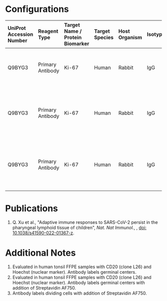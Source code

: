 # Configurations

| UniProt Accession Number   | Reagent Type     | Target Name / Protein Biomarker   | Target Species   | Host Organism   | Isotype   | Clonality   | Vendor            | Catalog Number   | Conjugate   | RRID       | Availability   | Method                 | Tissue Preservation   | Target Tissue   | Tissue State   | Detergent         | Antigen Retrieval Conditions                                                               | Dye Inactivation Conditions   | Recommend   | Agree                                    | Disagree   | Contributor         | Notes       |
|:---------------------------|:-----------------|:----------------------------------|:-----------------|:----------------|:----------|:------------|:------------------|:-----------------|:------------|:-----------|:---------------|:-----------------------|:----------------------|:----------------|:---------------|:------------------|:-------------------------------------------------------------------------------------------|:------------------------------|:------------|:-----------------------------------------|:-----------|:--------------------|:------------|
| Q9BYG3                     | Primary Antibody | Ki-67                             | Human            | Rabbit          | IgG       | Polyclonal  | Novus Biologicals | NB500-170b       | Biotin      | AB_1660247 | Stock          | Multiplexed 2D Imaging | FFPE                  | Tonsil          | NA             | 0.3% Triton-X-100 | pH 6 for 40 minutes at 95C (AR6 Akoya Biosciences AR600250ML)                              | NA                            | Yes         | 0000-0003-4379-8967 [[1](#publications)] | NA         | 0000-0003-4379-8967 | [1](#notes) |
| Q9BYG3                     | Primary Antibody | Ki-67                             | Human            | Rabbit          | IgG       | Polyclonal  | Novus Biologicals | NB500-170b       | Biotin      | AB_1660247 | Stock          | Cell DIVE-IBEX         | FFPE                  | Tonsil          | NA             | 0.3% Triton-X-100 | pH 6 for 30 minutes ER1 (AF9961) and pH 9 for 30 minutes ER2 (AF9640) using the Leica Bond | NA                            | Yes         | 0000-0003-4379-8967                      | NA         | 0000-0003-4379-8967 | [2](#notes) |
| Q9BYG3                     | Primary Antibody | Ki-67                             | Human            | Rabbit          | IgG       | Polyclonal  | Novus Biologicals | NB500-170b       | Biotin      | AB_1660247 | Stock          | Cell DIVE-IBEX         | FFPE                  | Lung            | Cancer         | 0.3% Triton-X-100 | pH 6 for 30 minutes ER1 (AF9961) and pH 9 for 30 minutes ER2 (AF9640) using the Leica Bond | NA                            | Yes         | 0000-0003-4379-8967                      | NA         | 0000-0003-4379-8967 | [3](#notes) |

# Publications

<a name="publications"></a>
1. Q. Xu et al., "Adaptive immune responses to SARS-CoV-2 persist in the pharyngeal lymphoid tissue of children", *Nat. Nat Immunol.*, , [doi: 10.1038/s41590-022-01367-z](https://doi.org/10.1038/s41590-022-01367-z).


# Additional Notes

<a name="notes"></a>
1. Evaluated in human tonsil FFPE samples with CD20 (clone L26) and Hoechst (nuclear marker). Antibody labels germinal centers.
2. Evaluated in human tonsil FFPE samples with CD20 (clone L26) and Hoechst (nuclear marker). Antibody labels germinal centers with addition of Streptavidin AF750.
3. Antibody labels dividing cells with addition of Streptavidin AF750.
